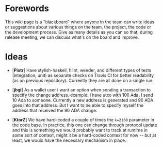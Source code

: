 # Forewords

This wiki page is a "blackboard" where anyone in the team can write ideas or suggestions about various things on the team, the project, the code or the development process. Give as many details as you can so that, during release meeting, we can discuss what's on the board and improve. 

# Ideas

* [**Piotr**] Have stylish-haskell, hlint, weeder, and different types of tests (integration, unit) as separate checks on Travis CI for better readability (as on previous repository). Currently they are all done on a single run.

* [**jbgi**] As a wallet user I want an option when sending a transaction to specify the change address. example: I have utxo with 100 Ada. I send 10 Ada to someone. Currently a new address is generated and 90 ADA goes into that address. But I want to be able to specify myself the address that received the 90 ADA change.

* [**KtorZ**] We have hard-coded a couple of times the `k=2160` parameter in the code base. In practice, this one can change through protocol update and this is something we would probably want to track at runtime in some sort of context, might it be a hard-coded context for now -- but at least, we would have the necessary mechanism in place. 